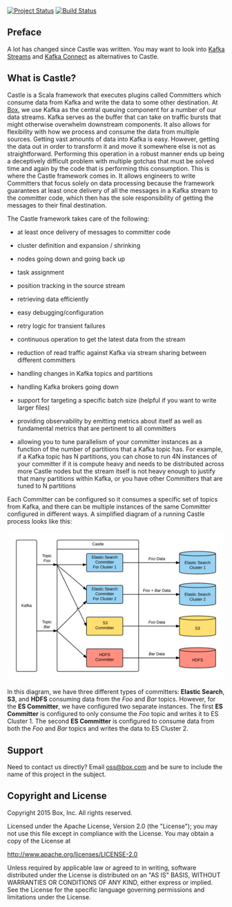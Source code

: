 [![Project Status](http://opensource.box.com/badges/active.svg)](http://opensource.box.com/badges)
[![Build Status](https://travis-ci.org/Box-Castle/core.svg?branch=master)](https://travis-ci.org/Box-Castle/core)

## Preface
A lot has changed since Castle was written. You may want to look into [Kafka Streams](http://docs.confluent.io/current/streams/index.html) and [Kafka Connect](http://docs.confluent.io/2.0.0/connect/) as alternatives to Castle.

## What is Castle?
Castle is a Scala framework that executes plugins called Committers which consume data from Kafka and write the data to some other destination.  At [Box](https://www.box.com/), we use Kafka as the central queuing component for a number of our data streams. Kafka serves as the buffer that can take on traffic bursts that might otherwise overwhelm downstream components. It also allows for flexibility with how we process and consume the data from multiple sources. Getting vast amounts of data into Kafka is easy. However, getting the data out in order to transform it and move it somewhere else is not as straightforward. Performing this operation in a robust manner ends up being a deceptively difficult problem with multiple gotchas that must be solved time and again by the code that is performing this consumption. This is where the Castle framework comes in. It allows engineers to write Committers that focus solely on data processing because the framework guarantees at least once delivery of all the messages in a Kafka stream to the committer code, which then has the sole responsibility of getting the messages to their final destination.

The Castle framework takes care of the following:
- at least once delivery of messages to committer code

- cluster definition and expansion / shrinking

- nodes going down and going back up

- task assignment

- position tracking in the source stream

- retrieving data efficiently

- easy debugging/configuration

- retry logic for transient failures

- continuous operation to get the latest data from the stream

- reduction of read traffic against Kafka via stream sharing between different committers

- handling changes in Kafka topics and partitions

- handling Kafka brokers going down

- support for targeting a specific batch size (helpful if you want to write larger files)

- providing observability by emitting metrics about itself as well as fundamental metrics that are pertinent to all committers 

- allowing you to tune parallelism of your committer instances as a function of the number of partitions that a Kafka topic has.  For example, if a Kafka topic has N partitions, you can chose to run 4N instances of your committer if it is compute heavy and needs to be distributed across more Castle nodes but the stream itself is not heavy enough to justify that many partitions within Kafka, or you have other Committers that are tuned to N partitions

Each Committer can be configured so it consumes a specific set of topics from Kafka, and there can be multiple instances of the same Committer configured in different ways. A simplified diagram of a running Castle process looks like this:

![Castle Simplified Diagram](img/castle_simplified.png)

In this diagram, we have three different types of committers: **Elastic Search**, **S3**, and **HDFS** consuming data from the _Foo_ and _Bar_ topics.  However, for the **ES Committer**, we have configured two separate instances.  The first **ES Committer** is configured to only consume the _Foo_ topic and writes it to ES Cluster 1. The second **ES Committer** is configured to consume data from both the _Foo_ and _Bar_ topics and writes the data to ES Cluster 2.


## Support

Need to contact us directly? Email oss@box.com and be sure to include the name of this project in the subject.

## Copyright and License

Copyright 2015 Box, Inc. All rights reserved.

Licensed under the Apache License, Version 2.0 (the "License");
you may not use this file except in compliance with the License.
You may obtain a copy of the License at

   http://www.apache.org/licenses/LICENSE-2.0

Unless required by applicable law or agreed to in writing, software
distributed under the License is distributed on an "AS IS" BASIS,
WITHOUT WARRANTIES OR CONDITIONS OF ANY KIND, either express or implied.
See the License for the specific language governing permissions and
limitations under the License.
